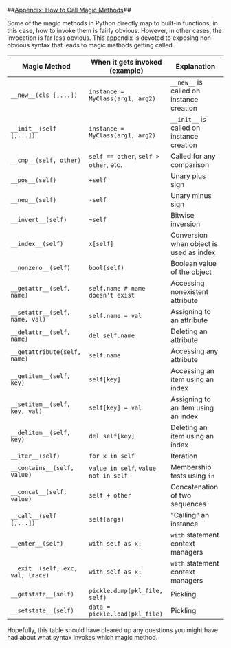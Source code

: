 ##<a id="appendix" href="#appendix">Appendix: How to Call Magic Methods</a>##

Some of the magic methods in Python directly map to built-in functions; in this case, how to invoke them is fairly obvious. However, in other 
cases, the invocation is far less obvious. This appendix is devoted to exposing non-obvious syntax that leads to magic methods getting called.

Magic Method                       |  When it gets invoked (example)        | Explanation
----------------------             | ----------------------------------     | --------------------------------------------
`__new__(cls [,...])`              |  `instance = MyClass(arg1, arg2)`      |  `__new__` is called on instance creation
`__init__(self [,...])`            |  `instance = MyClass(arg1, arg2)`      |  `__init__` is called on instance creation
`__cmp__(self, other)`             |  `self == other`, `self > other`, etc. |  Called for any comparison
`__pos__(self)`                    |  `+self`                               |  Unary plus sign
`__neg__(self)`                    |  `-self`                               |  Unary minus sign
`__invert__(self)`                 |  `~self`                               |  Bitwise inversion
`__index__(self)`                  |  `x[self]`                             |  Conversion when object is used as index
`__nonzero__(self)`                |  `bool(self)`                          |  Boolean value of the object
`__getattr__(self, name)`          |  `self.name # name doesn't exist`      |  Accessing nonexistent attribute
`__setattr__(self, name, val)`     |  `self.name = val`                     |  Assigning to an attribute
`__delattr__(self, name)`          |  `del self.name`                       |  Deleting an attribute
`__getattribute(self, name)`       |  `self.name`                           |  Accessing any attribute
`__getitem__(self, key)`           |  `self[key]`                           |  Accessing an item using an index
`__setitem__(self, key, val)`      |  `self[key] = val`                     |  Assigning to an item using an index
`__delitem__(self, key)`           |  `del self[key]`                       |  Deleting an item using an index
`__iter__(self)`                   |  `for x in self`                       |  Iteration
`__contains__(self, value)`        |  `value in self`, `value not in self`  |  Membership tests using `in`
`__concat__(self, value)`          |  `self + other`                        |  Concatenation of two sequences
`__call__(self [,...])`            |  `self(args)`                          |  "Calling" an instance
`__enter__(self)`                  |  `with self as x:`                     |  `with` statement context managers
`__exit__(self, exc, val, trace)`  |  `with self as x:`                     |  `with` statement context managers
`__getstate__(self)`               |  `pickle.dump(pkl_file, self)`         |  Pickling
`__setstate__(self)`               |  `data = pickle.load(pkl_file)`        |  Pickling

Hopefully, this table should have cleared up any questions you might have had about what syntax invokes which magic method.